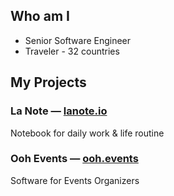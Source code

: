 ## Who am I

- Senior Software Engineer
- Traveler - 32 countries

## My Projects

### La Note — [lanote.io](https://lanote.io)

Notebook for daily work & life routine


### Ooh Events — [ooh.events](https://ooh.events)

Software for Events Organizers
